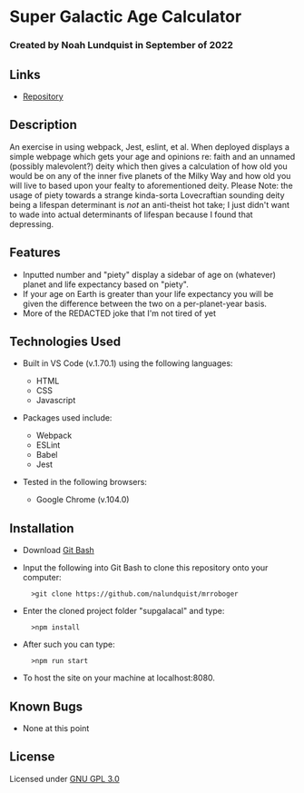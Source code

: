 # Super Galactic Age Calculator

### Created by Noah Lundquist in September of 2022

## Links

* [Repository](https://github.com/nalundquist/supgalacal)

## Description

An exercise in using webpack, Jest, eslint, et al.  When deployed displays a simple webpage which gets your age and opinions re: faith and an unnamed (possibly malevolent?) deity which then gives a calculation of how old you would be on any of the inner five planets of the Milky Way and how old you will live to based upon your fealty to aforementioned deity.  Please Note: the usage of piety towards a strange kinda-sorta Lovecraftian sounding deity being a lifespan determinant is *not* an anti-theist hot take; I just didn't want to wade into actual determinants of lifespan because I found that depressing.     

## Features

* Inputted number and "piety" display a sidebar of age on (whatever) planet and life expectancy based on "piety".
* If your age on Earth is greater than your life expectancy you will be given the difference between the two on a per-planet-year basis.
* More of the REDACTED joke that I'm not tired of yet

## Technologies Used

* Built in VS Code (v.1.70.1) using the following languages:
	* HTML
	* CSS
	* Javascript

* Packages used include:
	* Webpack
	* ESLint
	* Babel
	* Jest

* Tested in the following browsers:
	* Google Chrome (v.104.0)


## Installation

* Download [Git Bash](https://git-scm.com/downloads)
* Input the following into Git Bash to clone this repository onto your computer:

		>git clone https://github.com/nalundquist/mrroboger

* Enter the cloned project folder "supgalacal" and type:

		>npm install

* After such you can type:

		>npm run start

* To host the site on your machine at localhost:8080.

## Known Bugs

* None at this point

## License

Licensed under [GNU GPL 3.0](https://www.gnu.org/licenses/gpl-3.0.en.html)